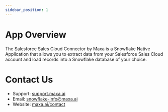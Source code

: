 ```yaml
---
sidebar_position: 1
---
```


# App Overview

The Salesforce Sales Cloud Connector by Maxa is a Snowflake Native Application that allows you to extract data from your Salesforce Sales Cloud account and load records into a Snowflake database of your choice.


# Contact Us

- Support: [support.maxa.ai](https://support.maxa.ai/)
- Email: snowflake-info@maxa.ai
- Website: [maxa.ai/contact](https://www.maxa.ai/contact/)
